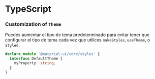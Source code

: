 # TypeScript

### Customization of `Theme`

Puedes aumentar el tipo de tema predeterminado para evitar tener que configurar el tipo de tema cada vez que utilices `makeStyles`, `useTheme`, o `styled`.

```typescript
declare module '@material-ui/core/styles' {
  interface DefaultTheme {
    myProperty: string;
  }
}
```
